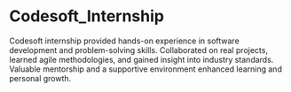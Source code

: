 # Codesoft_Internship
Codesoft internship provided hands-on experience in software development and problem-solving skills. Collaborated on real projects, learned agile methodologies, and gained insight into industry standards. Valuable mentorship and a supportive environment enhanced learning and personal growth.
